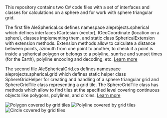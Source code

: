 This repository contains two C# code files with a set of interfaces and classes for calculations on a sphere and for work with sphere triangular grid.

The first file AleSpherical.cs defines namespace aleprojects.spherical which defines interfaces ICartesian (vector), IGeoCoordinate (location on a sphere), classes implementing them, and static class SphericalExtension with extension methods. Extension methods allow to calculate a distance between points, azimuth from one point to another, to check if a point is inside a spherical polygon or belongs to a polyline, sunrise and sunset times (for the Earth), polyline encoding and decoding, etc. [Learn more](/doc/AleSpherical.md)

The second file AleSphericalGrid.cs defines namespace aleprojects.spherical.grid which defines static helper class SphereGridHelper for creating and handling of a sphere triangular grid and  SphereGridTile class representing a grid tile. The SphereGridTile class has methods which allow to find tiles at the specified level covering continuous objects like polygons, polylines, and circles. [Learn more](/doc/AleSphericalGrid.md)

![Polygon covered by grid tiles](http://www.aleprojects.com/upload/images/tiles-polygon.jpg) ![Polyline covered by grid tiles](http://www.aleprojects.com/upload/images/tiles-polyline.jpg) ![Circle covered by grid tiles](http://www.aleprojects.com/upload/images/tiles-circle0.jpg)
